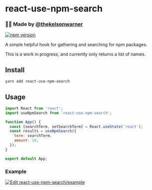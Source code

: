 # react-use-npm-search

### 🙋‍♂️ Made by [@thekelsonwarner](https://twitter.com/thekelsonwarner)


[![npm version](https://badge.fury.io/js/react-use-npm-search.svg)](https://badge.fury.io/js/react-use-npm-search)

A simple helpful hook for gathering and searching for npm packages.

This is a work in progress, and currently only returns a list of names.

## Install

```bash
yarn add react-use-npm-search
```

## Usage

```jsx
import React from 'react';
import useNpmSearch from 'react-use-npm-search';

function App() {
  const [searchTerm, setSearchTerm] = React.useState('react');
  const results = useNpmSearch({
    term: searchTerm,
    amount: 10,
  });
}

export default App;
```

### Example

[![Edit react-use-npm-search/example](https://codesandbox.io/static/img/play-codesandbox.svg)](https://codesandbox.io/s/readmeexplorer-z61co?fontsize=14)
